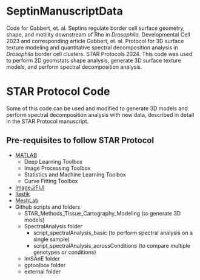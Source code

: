 # SeptinManuscriptData
Code for Gabbert, et. al. Septins regulate border cell surface geometry, shape, and motility downstream of Rho in _Drosophila_. 
Developmental Cell 2023 and corresponding article Gabbert, et. al. Protocol for 3D surface texture modeling and quantitative spectral decomposition analysis in _Drosophila_ border cell clusters. STAR Protocols 2024.
This code was used to perform 2D geomstats shape analysis, generate 3D surface texture models, and perform spectral decomposition analysis.

# STAR Protocol Code
Some of this code can be used and modified to generate 3D models and perform spectral decomposition analysis with new data, described in detail in the STAR Protocol manuscript.

## Pre-requisites to follow STAR Protocol
- [MATLAB](https://www.mathworks.com/)
  - Deep Learning Toolbox
  - Image Processing Toolbox
  - Statistics and Machine Learning Toolbox
  - Curve Fitting Toolbox   
- [ImageJ/FIJI](https://fiji.sc/) 
- [Ilastik](https://www.ilastik.org/)
- [MeshLab](https://www.meshlab.net/)
- Github scripts and folders
  - STAR_Methods_Tissue_Cartography_Modeling (to generate 3D models)
  - SpectralAnalysis folder
      - script_spectralAnalysis_basic (to perform spectral analysis on a single sample)
      - script_spectralAnalysis_acrossConditions (to compare multiple genotypes or conditions)
  - ImSAnE folder
  - gptoolbox folder
  - external folder

